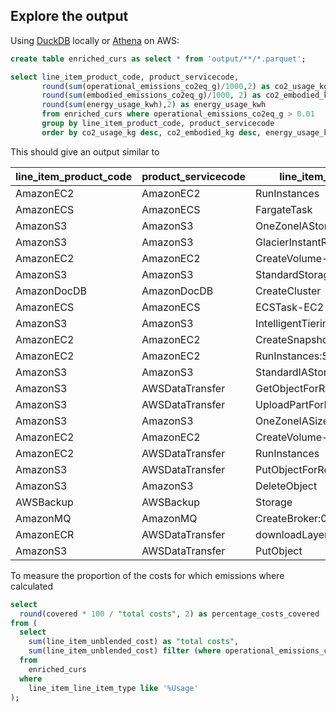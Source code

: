 ## Explore the output

Using [DuckDB](https://duckdb.org/) locally or [Athena](https://docs.aws.amazon.com/athena/latest/ug/what-is.html) on AWS:

```sql
create table enriched_curs as select * from 'output/**/*.parquet';

select line_item_product_code, product_servicecode,
       round(sum(operational_emissions_co2eq_g)/1000,2) as co2_usage_kg,
       round(sum(embodied_emissions_co2eq_g)/1000, 2) as co2_embodied_kg,
       round(sum(energy_usage_kwh),2) as energy_usage_kwh
       from enriched_curs where operational_emissions_co2eq_g > 0.01
       group by line_item_product_code, product_servicecode
       order by co2_usage_kg desc, co2_embodied_kg desc, energy_usage_kwh desc, product_servicecode;
```

This should give an output similar to

| line_item_product_code | product_servicecode |      line_item_operation       | co2_usage_kg | energy_usage_kwh | co2_embodied_kg |
|------------------------|---------------------|--------------------------------|-------------:|-----------------:|----------------:|
| AmazonEC2              | AmazonEC2           | RunInstances                   | 538.3        | 1220.14          | 303.41          |
| AmazonECS              | AmazonECS           | FargateTask                    | 181.32       | 399.05           | NULL            |
| AmazonS3               | AmazonS3            | OneZoneIAStorage               | 102.3        | 225.15           | NULL            |
| AmazonS3               | AmazonS3            | GlacierInstantRetrievalStorage | 75.89        | 167.03           | NULL            |
| AmazonEC2              | AmazonEC2           | CreateVolume-Gp3               | 41.63        | 91.62            | NULL            |
| AmazonS3               | AmazonS3            | StandardStorage                | 28.51        | 62.81            | NULL            |
| AmazonDocDB            | AmazonDocDB         | CreateCluster                  | 19.79        | 43.56            | NULL            |
| AmazonECS              | AmazonECS           | ECSTask-EC2                    | 9.26         | 20.37            | NULL            |
| AmazonS3               | AmazonS3            | IntelligentTieringAIAStorage   | 2.33         | 5.13             | NULL            |
| AmazonEC2              | AmazonEC2           | CreateSnapshot                 | 2.31         | 5.82             | NULL            |
| AmazonEC2              | AmazonEC2           | RunInstances:SV001             | 1.79         | 3.94             | 0.78            |
| AmazonS3               | AmazonS3            | StandardIAStorage              | 1.19         | 2.61             | NULL            |
| AmazonS3               | AWSDataTransfer     | GetObjectForRepl               | 1.17         | 2.58             | NULL            |
| AmazonS3               | AWSDataTransfer     | UploadPartForRepl              | 1.01         | 2.22             | NULL            |
| AmazonS3               | AmazonS3            | OneZoneIASizeOverhead          | 0.89         | 1.96             | NULL            |
| AmazonEC2              | AmazonEC2           | CreateVolume-Gp2               | 0.84         | 1.84             | NULL            |
| AmazonEC2              | AWSDataTransfer     | RunInstances                   | 0.18         | 0.39             | NULL            |
| AmazonS3               | AWSDataTransfer     | PutObjectForRepl               | 0.16         | 0.36             | NULL            |
| AmazonS3               | AmazonS3            | DeleteObject                   | 0.16         | 0.35             | NULL            |
| AWSBackup              | AWSBackup           | Storage                        | 0.1          | 0.49             | NULL            |
| AmazonMQ               | AmazonMQ            | CreateBroker:0001              | 0.02         | 0.04             | NULL            |
| AmazonECR              | AWSDataTransfer     | downloadLayer                  | 0.01         | 0.01             | NULL            |
| AmazonS3               | AWSDataTransfer     | PutObject                      | 0.0          | 0.0              | NULL            |

To measure the proportion of the costs for which emissions where calculated

```sql
select
  round(covered * 100 / "total costs", 2) as percentage_costs_covered
from (
  select
    sum(line_item_unblended_cost) as "total costs",
    sum(line_item_unblended_cost) filter (where operational_emissions_co2eq_g is not null) as covered
  from
    enriched_curs
  where
    line_item_line_item_type like '%Usage'
);
```
